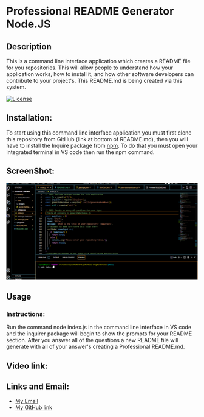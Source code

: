 # Professional README Generator Node.JS

## Description 
This is a command line interface application which creates a README file for you repositories. This will allow people to understand how your application works, how to install it, and how other software developers can contribute to your project's. This README.md is being created via this system. 

[![License](https://img.shields.io/badge/License-Apache_2.0-green.svg)](https://opensource.org/licenses/Apache-2.0)


## Installation:
To start using this command line interface application you must first clone this repository from GitHub (link at bottom of README.md), then you will have to install the Inquire package from [npm](https://www.npmjs.com/package/inquirer). To do that you must open your integrated terminal in VS code then run the npm command. 

## ScreenShot:
![my screenshot](./develop/utils/images/node-js.png)

## Usage 
### Instructions:
Run the command node index.js in the command line interface in VS code and the inquirer package will begin to show the prompts for your README section. After you answer all of the questions a new README file will generate with all of your answer's creating a Professional README.md. 

## Video link:




## Links and Email:
- [My Email](alyssa.esparza95@gmail.com)
- [My GitHub link](https://github.com/alyesp/node-js/blob/Main/Develop/index.js)

<!-- [How to create a Professional README](https://coding-boot-camp.github.io/full-stack/github/professional-readme-guide) -->
